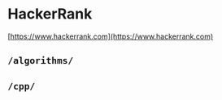 # HackerRank

[https://www.hackerrank.com](https://www.hackerrank.com)

## `/algorithms/`

## `/cpp/`